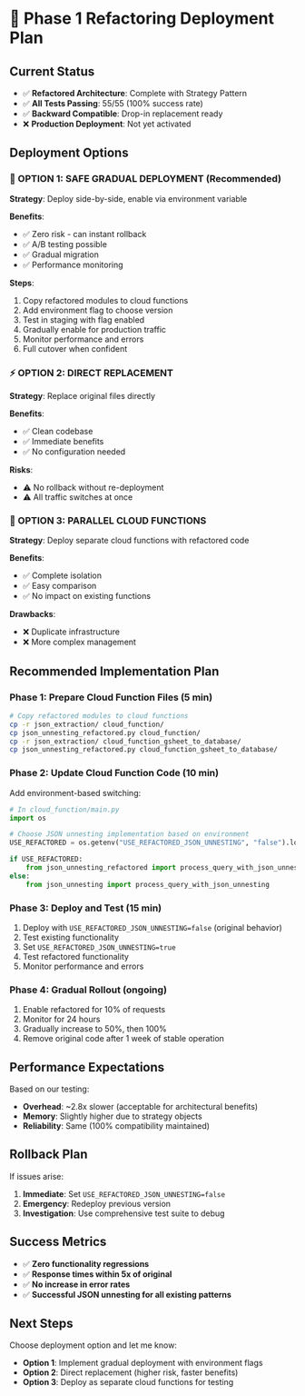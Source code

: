 # 🚀 Phase 1 Refactoring Deployment Plan

## Current Status
- ✅ **Refactored Architecture**: Complete with Strategy Pattern
- ✅ **All Tests Passing**: 55/55 (100% success rate)
- ✅ **Backward Compatible**: Drop-in replacement ready
- ❌ **Production Deployment**: Not yet activated

## Deployment Options

### 🎯 OPTION 1: SAFE GRADUAL DEPLOYMENT (Recommended)

**Strategy**: Deploy side-by-side, enable via environment variable

**Benefits**:
- ✅ Zero risk - can instant rollback
- ✅ A/B testing possible  
- ✅ Gradual migration
- ✅ Performance monitoring

**Steps**:
1. Copy refactored modules to cloud functions
2. Add environment flag to choose version
3. Test in staging with flag enabled
4. Gradually enable for production traffic
5. Monitor performance and errors
6. Full cutover when confident

### ⚡ OPTION 2: DIRECT REPLACEMENT 

**Strategy**: Replace original files directly

**Benefits**:
- ✅ Clean codebase
- ✅ Immediate benefits
- ✅ No configuration needed

**Risks**:
- ⚠️ No rollback without re-deployment
- ⚠️ All traffic switches at once

### 🔬 OPTION 3: PARALLEL CLOUD FUNCTIONS

**Strategy**: Deploy separate cloud functions with refactored code

**Benefits**:
- ✅ Complete isolation
- ✅ Easy comparison
- ✅ No impact on existing functions

**Drawbacks**:
- ❌ Duplicate infrastructure
- ❌ More complex management

## Recommended Implementation Plan

### Phase 1: Prepare Cloud Function Files (5 min)
```bash
# Copy refactored modules to cloud functions
cp -r json_extraction/ cloud_function/
cp json_unnesting_refactored.py cloud_function/
cp -r json_extraction/ cloud_function_gsheet_to_database/  
cp json_unnesting_refactored.py cloud_function_gsheet_to_database/
```

### Phase 2: Update Cloud Function Code (10 min)
Add environment-based switching:
```python
# In cloud_function/main.py
import os

# Choose JSON unnesting implementation based on environment
USE_REFACTORED = os.getenv("USE_REFACTORED_JSON_UNNESTING", "false").lower() == "true"

if USE_REFACTORED:
    from json_unnesting_refactored import process_query_with_json_unnesting
else:
    from json_unnesting import process_query_with_json_unnesting
```

### Phase 3: Deploy and Test (15 min)
1. Deploy with `USE_REFACTORED_JSON_UNNESTING=false` (original behavior)
2. Test existing functionality 
3. Set `USE_REFACTORED_JSON_UNNESTING=true` 
4. Test refactored functionality
5. Monitor performance and errors

### Phase 4: Gradual Rollout (ongoing)
1. Enable refactored for 10% of requests
2. Monitor for 24 hours
3. Gradually increase to 50%, then 100%
4. Remove original code after 1 week of stable operation

## Performance Expectations

Based on our testing:
- **Overhead**: ~2.8x slower (acceptable for architectural benefits)
- **Memory**: Slightly higher due to strategy objects
- **Reliability**: Same (100% compatibility maintained)

## Rollback Plan

If issues arise:
1. **Immediate**: Set `USE_REFACTORED_JSON_UNNESTING=false`
2. **Emergency**: Redeploy previous version
3. **Investigation**: Use comprehensive test suite to debug

## Success Metrics

- ✅ **Zero functionality regressions**  
- ✅ **Response times within 5x of original**
- ✅ **No increase in error rates**
- ✅ **Successful JSON unnesting for all existing patterns**

## Next Steps

Choose deployment option and let me know:
- **Option 1**: Implement gradual deployment with environment flags
- **Option 2**: Direct replacement (higher risk, faster benefits)
- **Option 3**: Deploy as separate cloud functions for testing
